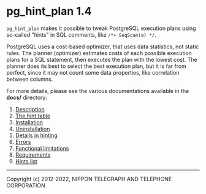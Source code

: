 # pg\_hint\_plan 1.4

`pg_hint_plan` makes it possible to tweak PostgreSQL execution plans using
so-called "hints" in SQL comments, like `/*+ SeqScan(a) */`.

PostgreSQL uses a cost-based optimizer, that uses data statistics, not static
rules.  The planner (optimizer) estimates costs of each possible execution
plans for a SQL statement, then executes the plan with the lowest cost.
The planner does its best to select the best execution plan, but it is far
from perfect, since it may not count some data properties, like correlation
between columns.

For more details, please see the various documentations available in the
**docs/** directory:

1. [Description](docs/description.md)
1. [The hint table](docs/hint_table.md)
1. [Installation](docs/installation.md)
1. [Uninstallation](docs/uninstallation.md)
1. [Details in hinting](docs/hint_details.md)
1. [Errors](docs/errors.md)
1. [Functional limitations](docs/functional_limitations.md)
1. [Requirements](docs/requirements.md)
1. [Hints list](docs/hint_list.md)

* * * * *

Copyright (c) 2012-2022, NIPPON TELEGRAPH AND TELEPHONE CORPORATION
